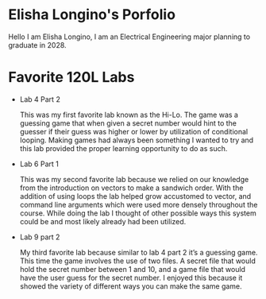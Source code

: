 
# Elisha Longino's Porfolio 

Hello I am Elisha Longino, I am an Electrical Engineering major planning to graduate in 2028. 


# Favorite 120L Labs

* Lab 4 Part 2

    This was my first favorite lab known as the Hi-Lo. The game was a guessing game that when given a secret number would hint to the guesser if their guess was higher or lower by utilization of conditional looping. Making games had always been something I wanted to try and this lab provided the proper learning opportunity to do as such. 

* Lab 6 Part 1

    This was my second favorite lab because we relied on our knowledge from the introduction on vectors to make a sandwich order. With the addition of using loops the lab helped grow accustomed to vector, and command line arguments which were used more densely throughout the course. While doing the lab I thought of other possible ways this system could be and most likely already had been utilized.
    
* Lab 9 part 2

    My third favorite lab because similar to lab 4 part 2 it’s a guessing game. This time the game involves the use of two files. A secret file that would hold the secret number between 1 and 10, and a game file that would have the user guess for the secret number. I enjoyed this because it showed the variety of different ways you can make the same game.     


